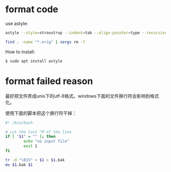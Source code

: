 # format code

use astyle:

```bash
astyle --style=stroustrup --indent=tab --align-pointer=type --recursive ./*.c,*.h

find . -name "*.orig" | xargs rm -f
```

How to install: 

```
$ sudo apt install astyle
```

# format failed reason

最好把文件弄成unix下的utf-8格式。windows下面的文件换行符会影响到格式化。

使用下面的脚本把这个换行符干掉：

```bash
#! /bin/bash

# cut the last ^M of the line
if [ "$1" = "" ]; then
        echo "no input file"
        exit 1
fi

tr -d "\015" < $1 > $1.bak
mv $1.bak $1
```
